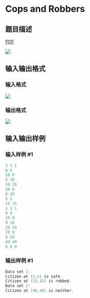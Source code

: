 # Cops and Robbers

## 题目描述

[problemUrl]: https://uva.onlinejudge.org/index.php?option=com_onlinejudge&Itemid=8&category=5&page=show_problem&problem=297

[PDF](https://uva.onlinejudge.org/external/3/p361.pdf)

![](https://cdn.luogu.com.cn/upload/vjudge_pic/UVA361/c5b30c49c158c6e460cf1cabb91584bad65bb65b.png)

## 输入输出格式

### 输入格式

![](https://cdn.luogu.com.cn/upload/vjudge_pic/UVA361/19d3aee52e6c3bf5ef55f14fd109330c3dace822.png)

### 输出格式

![](https://cdn.luogu.com.cn/upload/vjudge_pic/UVA361/56e156c96c5a0ef5e28353724874f61339c02474.png)

## 输入输出样例

### 输入样例 #1

```cpp
3 3 2
0 0
10 0
0 10
20 20
20 0
0 20
5 5
15 15
3 3 1
0 0
10 0
0 10
20 20
20 0
0 20
40 40
0 0 0
```


### 输出样例 #1

```cpp
Data set 1:
Citizen at (5,5) is safe.
Citizen at (15,15) is robbed.
Data set 2:
Citizen at (40,40) is neither.
```



